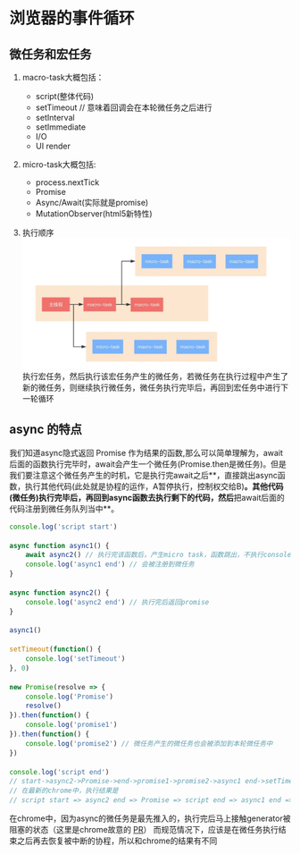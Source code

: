 # 浏览器的事件循环
## 微任务和宏任务
1. macro-task大概包括：
    - script(整体代码)
    - setTimeout // 意味着回调会在本轮微任务之后进行
    - setInterval
    - setImmediate
    - I/O
    - UI render

1. micro-task大概包括:
    - process.nextTick
    - Promise
    - Async/Await(实际就是promise)
    - MutationObserver(html5新特性)
    
3. 执行顺序
![](media/15831402465583/15831408047506.jpg)执行宏任务，然后执行该宏任务产生的微任务，若微任务在执行过程中产生了新的微任务，则继续执行微任务，微任务执行完毕后，再回到宏任务中进行下一轮循环

## async 的特点
我们知道async隐式返回 Promise 作为结果的函数,那么可以简单理解为，await后面的函数执行完毕时，await会产生一个微任务(Promise.then是微任务)。但是我们要注意这个微任务产生的时机，它是执行完await之后**，直接跳出async函数，执行其他代码(此处就是协程的运作，A暂停执行，控制权交给B)**。其他代码(微任务)执行完毕后，再回到async函数去执行剩下的代码，然后**把await后面的代码注册到微任务队列当中**。

```js
console.log('script start')

async function async1() {
    await async2() // 执行完该函数后，产生micro task，函数跳出，不执行console，等待产生的这个微任务执行完毕再接着执行
    console.log('async1 end') // 会被注册到微任务
}

async function async2() {
    console.log('async2 end') // 执行完后返回promise
}

async1()

setTimeout(function() {
    console.log('setTimeout')
}, 0)

new Promise(resolve => {
    console.log('Promise')
    resolve()
}).then(function() {
    console.log('promise1')
}).then(function() {
    console.log('promise2') // 微任务产生的微任务也会被添加到本轮微任务中
})

console.log('script end')
// start->async2->Promise->end->promise1->promise2->async1 end->setTimeout
// 在最新的chrome中，执行结果是
// script start => async2 end => Promise => script end => async1 end => promise1 => promise2 => setTimeout
```
在chrome中，因为async的微任务是最先推入的，执行完后马上接触generator被阻塞的状态（这里是chrome故意的 [PR](https://github.com/tc39/ecma262/pull/1250#issue-197979338)）
而规范情况下，应该是在微任务执行结束之后再去恢复被中断的协程，所以和chrome的结果有不同
